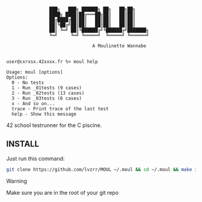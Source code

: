 ```
				███╗   ███╗ ██████╗ ██╗   ██╗██╗     
				████╗ ████║██╔═══██╗██║   ██║██║     
				██╔████╔██║██║   ██║██║   ██║██║     
				██║╚██╔╝██║██║   ██║██║   ██║██║     
				██║ ╚═╝ ██║╚██████╔╝╚██████╔╝███████╗
				╚═╝     ╚═╝ ╚═════╝  ╚═════╝ ╚══════╝
											
								A Moulinette Wannabe


user@cxrxsx.42xxxx.fr %> moul help

Usage: moul [options]
Options:
  0 - No tests
  1 - Run _01tests (9 cases)
  2 - Run _02tests (13 cases)
  3 - Run _03tests (6 cases)
  x - And so on...
  trace - Print trace of the last test
  help - Show this message
```
42 school testrunner for the C piscine.

## INSTALL
Just run this command:
```bash
git clone https://github.com/lvzrr/MOUL ~/.moul && cd ~/.moul && make install && source ~/.zshrc && moul help && exit
```
> [!WARNING] 
> Make sure you are in the root of your git repo
